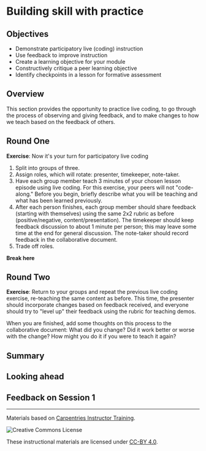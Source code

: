 # Building skill with practice

## Objectives

+ Demonstrate participatory live (coding) instruction
+ Use feedback to improve instruction
+ Create a learning objective for your module
+ Constructively critique a peer learning objective
+ Identify checkpoints in a lesson for formative assessment

## Overview

This section provides the opportunity to practice live coding, to go through 
the process of observing and giving feedback, and to make changes to how we 
teach based on the feedback of others.

## Round One

**Exercise**: Now it's your turn for participatory live coding

1. Split into groups of three.
2. Assign roles, which will rotate: presenter, timekeeper, note-taker.
3. Have each group member teach 3 minutes of your chosen lesson episode using 
live coding. For this exercise, your peers will not "code-along." Before you 
begin, briefly describe what you will be teaching and what has been learned 
previously.
4. After each person finishes, each group member should share feedback 
(starting with themselves) using the same 2x2 rubric as before 
(positive/negative, content/presentation). The timekeeper should keep feedback 
discussion to about 1 minute per person; this may leave some time at the end 
for general discussion. The note-taker should record feedback in the 
collaborative document.
5. Trade off roles.

**Break here**

## Round Two

**Exercise**: Return to your groups and repeat the previous live coding 
exercise, re-teaching the same content as before. This time, the presenter 
should incorporate changes based on feedback received, and everyone should 
try to "level up" their feedback using the rubric for teaching demos.

When you are finished, add some thoughts on this process to the collaborative 
document: What did you change? Did it work better or worse with the change? How 
might you do it if you were to teach it again?

## Summary

## Looking ahead

## Feedback on Session 1



***

Materials based on [Carpentries Instructor Training](https://carpentries.github.io/instructor-training/).

<img alt="Creative Commons License" style="border-width:0" src="https://i.creativecommons.org/l/by/4.0/88x31.png" />

These instructional materials are licensed under [CC-BY 4.0](https://creativecommons.org/licenses/by/4.0/).

